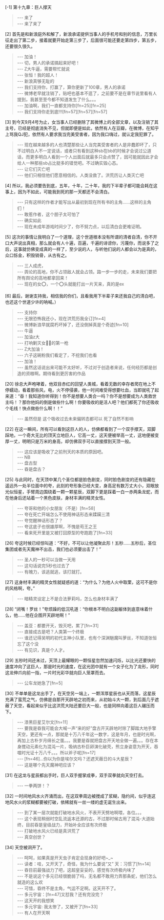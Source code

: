 
[-1] 第十九章：巨人撑天
>--- 来了<br>
>--- 来了来了<br>

[2] 首先是和新浪庭外和解了，新浪承诺提供当事人的手机号和别的信息，万里长征走出了第二步，接着就要开始走第三步了，后面很可能还要走第四步，第五步，还要很久很久。
>--- 加油！<br>
>--- 切，男人的承诺搞起来好吧！<br>
>--- Z大牛逼，需要帮忙就说<br>
>--- 张恒！我的超人！<br>
>--- 新浪真够无耻的<br>
>--- 我们支持你，打赢了，算你更新了100章，男人的承诺<br>
>--- 微博老早就注销了，贴吧也基本不逛了，之前要不是在章节说里看有人提到，我甚至至今都不知道发生了什么。。。<br>
>--- 加油啊，我们一直都支持你[fn=25][fn=25]<br>
>--- 我们支持你走到底!!![fn=57][fn=57][fn=57]<br>

[3] 到今天9月4号为止，女当事人已经删除了其微博上的全部文章，以及注销了其主号，已经是彻底消失不见，但就即便是如此，依然有人在豆瓣，在微博，在知乎上骂我QJ犯，依然有人要求我当完美受害者，因为我口嗨过，就认定我犯罪了。
>--- 现在越来越多的人也清楚那些让人当完美受害者的人是非蠢即坏了，只不过明白人不一定说话，或者只有看到这种sb在bb的时候才会说过公道话，而更多明白人看到一个人出面后就最多只会点赞了，因可能就因此才会给人一种那些sb占比挺多的错觉吧。不过确实毁心态。<br>
>--- 让它们灭亡吧<br>
>--- 他们只相信他们愿意相信的。人类没救了。洪荒历让人类灭亡吧<br>

[4] 所以，我必须要告到底，五年，十年，二十年，我的下半辈子都可能会耗在这事上，因为不如此，可能我到死的那一天都还不会清白。
>--- 只有这样的作者才能写出从最初到现在所有书的主角……这样的主角们！<br>
>--- 敢惹作者，这个胆子太可怕了<br>
>--- 确实如此<br>
>--- 现在未成年游戏时间少了，你不努力点，以后清白会更难证明。<br>

[5] 这次的事情让我明白了一个道理，这个世道根本没有所谓的清者自清，你不开口大声说出真相，那么就会有人十遍，百遍，千遍的诽谤你，污蔑你，而说多了之后，这事就仿佛变成真的一样了，至少说的人，与听他们说的人都会以为是真的，众口铄金，积毁销骨，从古有之。
>--- 三人成虎，<br>
>--- 舆论的高地，你不占领敌人就会占领。路一步一步的走，未来我们要把所有舆论的高地都拿回来！<br>
>--- 现在的女⭕，一个⭕头就能打出一片天来，真的是ex<br>

[6] 最后，谢谢支持我，相信我的你们，且看我用下半辈子来还我自己的清白吧，也还这个世道少许的呐喊。）
>--- 支持你<br>
>--- 无限恐怖我还小，现在洪荒历我全订[fn=4]<br>
>--- 微博新浪早就腐朽坏掉了，还没倒掉真是个奇迹[fn=10]<br>
>--- 牛逼<br>
>--- 加油z大<br>
>--- 打响剿灭女👊🏻的第一枪<br>
>--- Z大加油！<br>
>--- 六子这碗粉我们看定了，不挖我们也看<br>
>--- 加油！<br>
>--- 虽然这话说出来可能不太好听，不过对于创造者来说，任何经历都是创造的资粮啊。期待看到更厉害的作品<br>

[20] 徐总大声咆哮着，他双目赤红的回望人类城，看着无数的幸存者爬在地上不停蠕动，看着那些风，电，火不停侵袭，他一时间难受得想要吐血，当即就吼了起来道：“昋！我知道你听得到！你不是想要人类合一吗？你不是想要成为人类救世主吗！？那你他妈的倒是做些什么啊！你要吸收的是活人吧？他们都死了你还吸收个毛线！快点做些什么啊！！”
>--- 虽然但是   这个吸收过去未来偏转态都可以  死了自然不影响<br>

[22] 在这一瞬间，所有可以看到这巨人的人，仿佛都看到了一个双手撑天，双脚踩地，一个奇大无比的顶天立地巨人，它高一丈，这天便被举高一丈，这地便被变厚一丈，明明只是万米的身高，却仿佛双手可以直接撑到天顶一般。
>--- 这应该是吸收了之前刑天的本质的原因吧。<br>
>--- NB<br>
>--- 盘古型<br>
>--- 昋是盘古？<br>

[25] 与此同时，在天顶中某几个圣位都是脸色剧变，同时脸色剧变的还有隐藏在遥远外一处半位面中的夸，此刻的夸形象已经大变，身高足有数万丈大小，双眼放光似恒星，手臂周边围绕着一颗一颗星辰，双脚下更是踩着一白一赤两条龙蛇，而在他身后还站着一个黑色皮肤，身材丰满的精灵女性。
>--- 夸哥和他的小女朋友（不是）[fn=58]<br>
>--- 夸在死亡开端怎么不使用神话形态来蹂躏三清<br>
>--- 夸觉醒神话形态了？<br>
>--- 夸这底子也很雄厚啊，不愧是苟王之王<br>
>--- 看来死开里是又被打回原型的夸跑跑了[fn=33]<br>

[26] 夸这时候已经惊叫道：“不好，不可以让他凝聚此形！五秒……五秒后，圣位集团或者先天魔神不出击，我们也必须要出击了！”
>--- 圣人的一秒可以当做一天用<br>
>--- 这句话说完5秒也过去了<br>
>--- 有魄力，该逃就逃，该打就打。<br>

[27] 这身材丰满的精灵女性就疑惑的道：“为什么？为他人火中取栗，这可不是你的风格啊，夸。”
>--- 暗精灵设定上不是合法萝莉吗，怎么也身材丰满了<br>

[28] “闭嘴！罗丝！”夸烦躁的低沉吼道：“你根本不明白这副躯体到底意味着什么，他……他在企图开天辟地啊！”
>--- 盖亚：都要开天，毁灭吧，累了[fn=31]<br>
>--- 直接成古是吧？人类第一个终极<br>
>--- 谁还记得吴明的初代主神小队里，也有个深渊魅魔叫萝丝，不知道张恒忘了这个没<br>
>--- 有见识，真是个人才。<br>

[29] 五秒时间还未过，天顶上最耀眼的一颗恒星忽然加速闪烁，以比光还要快的速度冲向了这巨人，那是时光的速度，在这光团中就有一个女子化为了龙形，同时这龙伸爪向前一指，一片时光彩华就向巨人笼罩而去。
>--- 公车龙她急了[fn=5]<br>

[30] 不单单是这龙出手了，在天空另一端上，一颗浑厚星辰也从天而落，这星辰充满了蛮荒之气，仿佛是自那开天辟地之初而来，从初始斗大一颗，到后面几乎遮蔽了天空，看起来似乎比这洪荒大陆还要巨大一般，也是同样向着这巨人碾压而下。
>--- 漆黑巨星艾尔文[fn=11]<br>
>--- 要我是昋我可能会大喊一声“来的好”盘古开天辟地时除了脚踏大地手擎天空，更还有一点，那就是十万八千年这一数字，这是年月，也是时光啊，再加上古朴岁月绵长之蛋。。。我要是昋就把盘古开天地全做一遍。。。存在本身搅动元素化为混沌一片，吸纳古朴巨卵演化破壳，熊立身姿意为开天，吞噬时光证十万八千。。。所以斧子呢[fn=17]<br>
>--- [fn=46]…你以为你是埃尔文吗？还遮天蔽日的斗大星辰？<br>
>--- 这是哪个先天魔神吧应该？<br>

[31] 在这龙与星辰都出手时，巨人双手握掌成拳，双手双拳就向天空打去。
>--- 一拳两饼！？<br>

[32] 一时间地风水火齐涌而出，在这双拳周边被搅成了浆糊，隐约间，似乎连这地风水火的浆糊都要被打破，依稀就有一丝一缕的虚无诞生出来。
>--- 到了某一层次就能打破地水风火，不表开天劈地啊喂，各位。。。<br>
>--- 这个表现稍弱时空乱流返本还源的古，不过那时候古用了混沌-大道始终，目前昋是皇级战力，开始补全应该有次终极<br>
>--- 打破地水风火已经是真洪荒了<br>
>--- 真空创世？<br>

[34] 天空被洞开了。
>--- 呵呵，如果真是开天虫子肯定会现身的好吧~_~<br>
>--- 读者：哇，又开天了，奇怪，我为什么要说“又”
天：习惯了[fn=14]<br>
>--- 昋目前最强战力了吧，这超皇妥妥的，感觉有次终极内味了<br>
>--- 不是说这个多元已经很脆弱了吗，无名都不敢用力弄那条蛇，他们怎么就造的这么欢<br>
>--- 可惜，昋终不是主角，气运不足啊。这天开不了。<br>
>--- 多元宇宙：[fn=47]又怼我？还有完没完？<br>
>--- 这天开的我想笑<br>
>--- 多元宇宙: 我太惨了，又被开了[fn=33]<br>
>--- 有人在开天啊<br>

